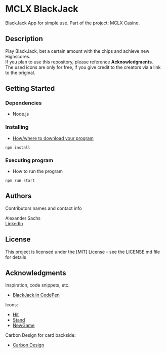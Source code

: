 # MCLX BlackJack

BlackJack App for simple use. Part of the project: MCLX Casino.

## Description

Play BlackJack, bet a certain amount with the chips and achieve new Highscores. <br />
If you plan to use this repository, please reference **Acknowledgments**. <br />
The used icons are only for free, if you give credit to the creators via a link to the original.

## Getting Started

### Dependencies

- Node.js

### Installing

- [How/where to download your program](https://github.com/SachsAlex/mclx-blackjack.git)

```
npm install
```

### Executing program

- How to run the program

```
npm run start
```

## Authors

Contributors names and contact info

Alexander Sachs  
[LinkedIn](www.linkedin.com/in/alexander-sachs-01a917308)

## License

This project is licensed under the [MIT] License - see the LICENSE.md file for details

## Acknowledgments

Inspiration, code snippets, etc.

- [BlackJack in CodePen](https://codepen.io/jeffleu/pen/MbVGmM)

Icons:

- [Hit](https://www.flaticon.com/de/kostenloses-icon/positive-abstimmung_1533913)
- [Stand](https://www.flaticon.com/de/kostenloses-icon/negative-abstimmung_1533919)
- [NewGame](https://www.flaticon.com/de/kostenloses-icon/wiederholung_5869968)

Carbon Design for card backside:

- [Carbon Design](https://www.freepik.com/free-vector/shiny-black-hexagonal-carbon-fiber-texture-background_24373238.htm#query=carbon%20fibre%20texture&position=4&from_view=keyword&track=ais_hybrid&uuid=47836c13-8c77-4e49-b73d-779a4ae2ab94)
